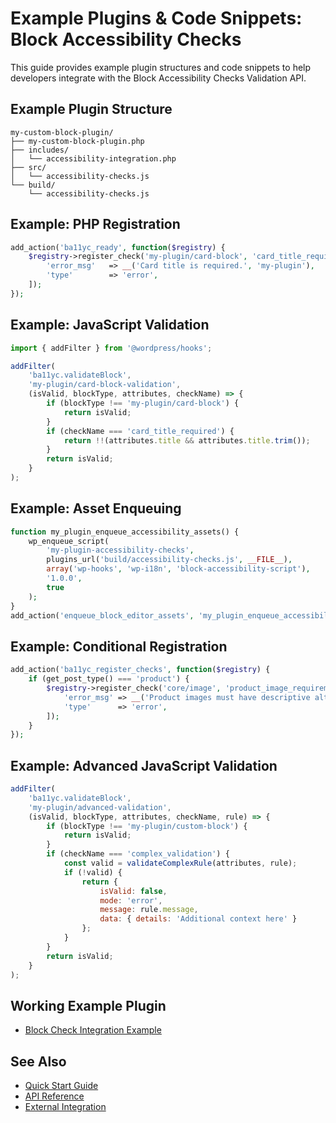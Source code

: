 # Example Plugins & Code Snippets: Block Accessibility Checks

This guide provides example plugin structures and code snippets to help developers integrate with the Block Accessibility Checks Validation API.

## Example Plugin Structure

```
my-custom-block-plugin/
├── my-custom-block-plugin.php
├── includes/
│   └── accessibility-integration.php
├── src/
│   └── accessibility-checks.js
└── build/
    └── accessibility-checks.js
```

## Example: PHP Registration

```php
add_action('ba11yc_ready', function($registry) {
    $registry->register_check('my-plugin/card-block', 'card_title_required', [
        'error_msg'   => __('Card title is required.', 'my-plugin'),
        'type'        => 'error',
    ]);
});
```

## Example: JavaScript Validation

```javascript
import { addFilter } from '@wordpress/hooks';

addFilter(
    'ba11yc.validateBlock',
    'my-plugin/card-block-validation',
    (isValid, blockType, attributes, checkName) => {
        if (blockType !== 'my-plugin/card-block') {
            return isValid;
        }
        if (checkName === 'card_title_required') {
            return !!(attributes.title && attributes.title.trim());
        }
        return isValid;
    }
);
```

## Example: Asset Enqueuing

```php
function my_plugin_enqueue_accessibility_assets() {
    wp_enqueue_script(
        'my-plugin-accessibility-checks',
        plugins_url('build/accessibility-checks.js', __FILE__),
        array('wp-hooks', 'wp-i18n', 'block-accessibility-script'),
        '1.0.0',
        true
    );
}
add_action('enqueue_block_editor_assets', 'my_plugin_enqueue_accessibility_assets');
```

## Example: Conditional Registration

```php
add_action('ba11yc_register_checks', function($registry) {
    if (get_post_type() === 'product') {
        $registry->register_check('core/image', 'product_image_requirements', [
            'error_msg' => __('Product images must have descriptive alt text.', 'my-plugin'),
            'type'      => 'error',
        ]);
    }
});
```

## Example: Advanced JavaScript Validation

```javascript
addFilter(
    'ba11yc.validateBlock',
    'my-plugin/advanced-validation',
    (isValid, blockType, attributes, checkName, rule) => {
        if (blockType !== 'my-plugin/custom-block') {
            return isValid;
        }
        if (checkName === 'complex_validation') {
            const valid = validateComplexRule(attributes, rule);
            if (!valid) {
                return {
                    isValid: false,
                    mode: 'error',
                    message: rule.message,
                    data: { details: 'Additional context here' }
                };
            }
        }
        return isValid;
    }
);
```

## Working Example Plugin
- [Block Check Integration Example](https://github.com/troychaplin/block-check-integration-example)

## See Also
- [Quick Start Guide](./quick-start.md)
- [API Reference](./api-reference.md)
- [External Integration](./external-integration.md)
